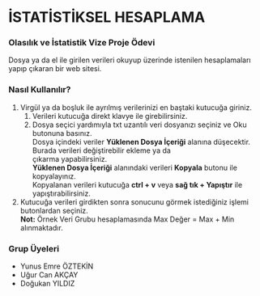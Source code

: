# İSTATİSTİKSEL HESAPLAMA
### Olasılık ve İstatistik Vize Proje Ödevi
Dosya ya da el ile girilen verileri okuyup üzerinde istenilen hesaplamaları yapıp çıkaran bir web sitesi.
### Nasıl Kullanılır?
   1. Virgül ya da boşluk ile ayrılmış verilerinizi en baştaki kutucuğa giriniz.  
      1. Verileri kutucuğa direkt klavye ile girebilirsiniz.  
      1. Dosya seçici yardımıyla txt uzantılı veri dosyanızı seçiniz ve Oku butonuna basınız.  
          Dosya içindeki veriler **Yüklenen Dosya İçeriği** alanına düşecektir. Burada verileri değiştirebilir ekleme ya da  
          çıkarma yapabilirsiniz.  
          **Yüklenen Dosya İçeriği** alanındaki verileri **Kopyala** butonu ile kopyalayınız.  
          Kopyalanan verileri kutucuğa **ctrl + v** veya **sağ tık + Yapıştır** ile yapıştırabilirsiniz.  
   1. Kutucuğa verileri girdikten sonra sonucunu görmek istediğiniz işlemi butonlardan seçiniz.  
 **Not:** Örnek Veri Grubu hesaplamasında Max Değer = Max + Min alınmaktadır.  
### Grup Üyeleri
- Yunus Emre ÖZTEKİN
- Uğur Can AKÇAY
- Doğukan YILDIZ
